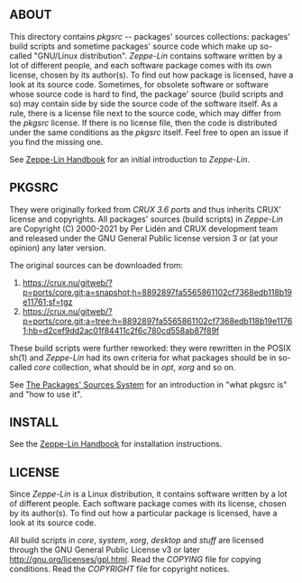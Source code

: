 ABOUT
-----
This directory contains *pkgsrc* -- packages' sources collections:
packages' build scripts and sometime packages' source code which make
up so-called "GNU/Linux distribution".  *Zeppe-Lin* contains software
written by a lot of different people, and each software package comes
with its own license, chosen by its author(s).  To find out how
package is licensed, have a look at its source code.  Sometimes, for
obsolete software or software whose source code is hard to find, the
package' source (build scripts and so) may contain side by side the
source code of the software itself.  As a rule, there is a license
file next to the source code, which may differ from the *pkgsrc*
license.  If there is no license file, then the code is distributed
under the same conditions as the *pkgsrc* itself.  Feel free to open
an issue if you find the missing one.

See [Zeppe-Lin Handbook](https://zeppe-lin.github.io) for an initial
introduction to *Zeppe-Lin*.

PKGSRC
------
They were originally forked from *CRUX 3.6 ports* and thus inherits
CRUX' license and copyrights.  All packages' sources (build scripts)
in *Zeppe-Lin* are Copyright (C) 2000-2021 by Per Lidén and CRUX
development team and released under the GNU General Public license
version 3 or (at your opinion) any later version.

The original sources can be downloaded from:
1. https://crux.nu/gitweb/?p=ports/core.git;a=snapshot;h=8892897fa5565861102cf7368edb118b19e11761;sf=tgz
2. https://crux.nu/gitweb/?p=ports/core.git;a=tree;h=8892897fa5565861102cf7368edb118b19e11761;hb=d2cef9dd2ac01f84411c2f6c780cd558ab87f89f

These build scripts were further reworked: they were rewritten in the
POSIX sh(1) and *Zeppe-Lin* had its own criteria for what packages
should be in so-called *core* collection, what should be in *opt*,
*xorg* and so on.

See [The Packages' Sources
System](https://zeppe-lin.github.io/#THE-PACKAGES-SOURCES-SYSTEM) for
an introduction in "what pkgsrc is" and "how to use it".

INSTALL
-------
See the [Zeppe-Lin Handbook](https://zeppe-lin.github.io) for
installation instructions.

LICENSE
-------
Since *Zeppe-Lin* is a Linux distribution, it contains software
written by a lot of different people. Each software package comes with
its license, chosen by its author(s).  To find out how a particular
package is licensed, have a look at its source code.

All build scripts in *core*, *system*, *xorg*, *desktop* and *stuff*
are licensed through the GNU General Public License v3 or later
<http://gnu.org/licenses/gpl.html>.
Read the *COPYING* file for copying conditions.
Read the *COPYRIGHT* file for copyright notices.


<!-- vim:sw=2:ts=2:sts=2:et:cc=72:tw=70
End of file. -->
